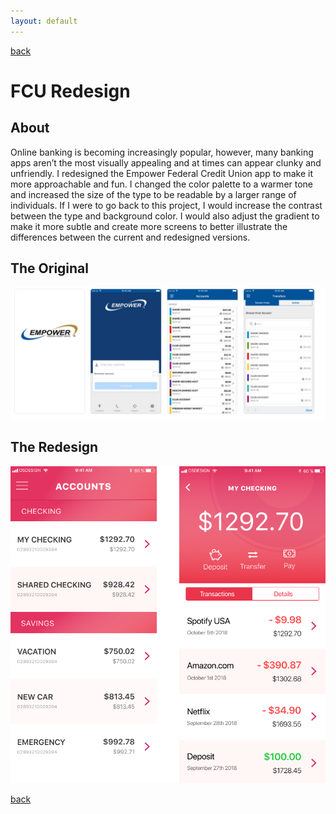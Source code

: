 ```yaml
---
layout: default
---
```

[back](./)

# FCU Redesign

## About
Online banking is becoming increasingly popular, however, many banking apps aren’t the most visually appealing and at times can appear clunky and unfriendly. I redesigned the Empower Federal Credit Union app to make it more approachable and fun. I changed the color palette to a warmer tone and increased the size of the type to be readable by a larger range of individuals.
If I were to go back to this project, I would increase the contrast between the type and background color. I would also adjust the gradient to make it more subtle and create more screens to better illustrate the differences between the current and redesigned versions.

## The Original
![Federal Credit Union](assets/fcu/original.png)

## The Redesign
![Federal Credit Union](assets/fcu/redesign.png)

[back](./)